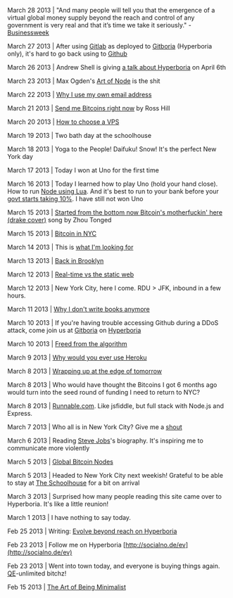 March 28 2013 | "And many people will tell you that the emergence of a virtual global money supply beyond the reach and control of any government is very real and that it’s time we take it seriously." - [Businessweek](http://www.businessweek.com/articles/2013-03-28/bitcoin-may-be-the-global-economys-last-safe-haven)

March 27 2013 | After using [Gitlab](http://gitlabhq.com/) as deployed to [Gitboria](http://gitboria.com) (Hyperboria only), it's hard to go back using to [Github](http://github.com)

March 26 2013 | Andrew Shell is giving [a talk about Hyperboria](http://sessions.minnestar.org/sessions/80) on April 6th

March 23 2013 | Max Ogden's [Art of Node](https://github.com/maxogden/art-of-node) is the shit

March 22 2013 | [Why I use my own email address](/posts/email)

March 21 2013 | [Send me Bitcoins right now](http://rosshill.com.au/bitcoin) by Ross Hill

March 20 2013 | [How to choose a VPS](/posts/vps)

March 19 2013 | Two bath day at the schoolhouse

March 18 2013 | Yoga to the People! Daifuku! Snow! It's the perfect New York day

March 17 2013 | Today I won at Uno for the first time

March 16 2013 | Today I learned how to play Uno (hold your hand close). How to run [Node using Lua](http://luvit.io/).  And it's best to run to your bank before your [govt starts taking 10%](http://www.irishexaminer.com/breakingnews/world/cyprus-savers-lose-10-of-money-after-shock-bailout-588134.html). I have still not won Uno

March 15 2013 | [Started from the bottom now Bitcoin's motherfuckin' here (drake cover)](http://www.youtube.com/watch?v=pID03RrmKow) song by Zhou Tonged

March 15 2013 | [Bitcoin in NYC](/posts/bitcoinnyc)

March 14 2013 | This is [what I'm looking for](/posts/lookingfor)

March 13 2013 | [Back in Brooklyn](/posts/brooklyn)

March 12 2013 | [Real-time vs the static web](/posts/realtime)

March 12 2013 | New York City, here I come. RDU > JFK, inbound in a few hours.

March 11 2013 | [Why I don't write books anymore](/posts/books)

March 10 2013 | If you're having trouble accessing Github during a DDoS attack, come join us at [Gitboria](http://gitboria.com/) on [Hyperboria](http://hyperboria.net)

March 10 2013 | [Freed from the algorithm](/posts/algorithm)

March 9 2013 | [Why would you ever use Heroku](/posts/heroku)

March 8 2013 | [Wrapping up at the edge of tomorrow](/posts/wrapping)

March 8 2013 | Who would have thought the Bitcoins I got 6 months ago would turn into the seed round of funding I need to return to NYC?

March 8 2013 | [Runnable.com](http://runnable.com/). Like jsfiddle, but full stack with Node.js and Express.

March 7 2013 | Who all is in New York City? Give me a [shout](mailto:ev@evbogue.com)

March 6 2013 | Reading [Steve Jobs](https://en.wikipedia.org/wiki/Steve_Jobs_%28book%29)'s biography. It's inspiring me to communicate more violently

March 5 2013 | [Global Bitcoin Nodes](https://blockchain.info/nodes-globe?series=onlineNow)

March 5 2013 | Headed to New York City next weekish! Grateful to be able to stay at [The Schoolhouse](http://brooklyn-spaces.com/2011/09/the-schoolhouse/) for a bit on arrival

March 3 2013 | Surprised how many people reading this site came over to Hyperboria. It's like a little reunion!

March 1 2013 | I have nothing to say today.

Feb 25 2013 | Writing: [Evolve beyond reach on Hyperboria](/posts/hyperboria)

Feb 23 2013 | Follow me on Hyperboria [http://socialno.de/ev](http://socialno.de/ev)

Feb 23 2013 | Went into town today, and everyone is buying things again. [QE](https://en.wikipedia.org/wiki/Quantitative_easing)-unlimited bitchz!

Feb 15 2013 | [The Art of Being Minimalist](/posts/minimalist)



